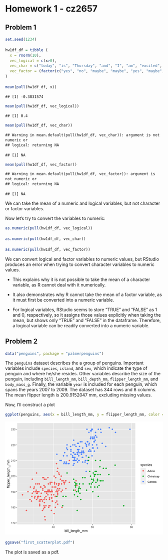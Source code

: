 Homework 1 - cz2657
================

## Problem 1

``` r
set.seed(1234)

hw1df_df = tibble (
  x = rnorm(10), 
  vec_logical = c(x>0), 
  vec_char = c("today", "is", "Thursday", "and", "I", "am", "excited", "for", "Friday", "tomorrow"), 
  vec_factor = (factor(c("yes", "no", "maybe", "maybe", "yes", "maybe", "no", "yes", "yes", "no")))
)

mean(pull(hw1df_df, x))
```

    ## [1] -0.3831574

``` r
mean(pull(hw1df_df, vec_logical))
```

    ## [1] 0.4

``` r
mean(pull(hw1df_df, vec_char))
```

    ## Warning in mean.default(pull(hw1df_df, vec_char)): argument is not numeric or
    ## logical: returning NA

    ## [1] NA

``` r
mean(pull(hw1df_df, vec_factor))
```

    ## Warning in mean.default(pull(hw1df_df, vec_factor)): argument is not numeric or
    ## logical: returning NA

    ## [1] NA

We can take the mean of a numeric and logical variables, but not
character or factor variables.

Now let’s try to convert the variables to numeric:

``` r
as.numeric(pull(hw1df_df, vec_logical))

as.numeric(pull(hw1df_df, vec_char))

as.numeric(pull(hw1df_df, vec_factor))
```

We can convert logical and factor variables to numeric values, but
RStudio produces an error when trying to convert character variables to
numeric values.

-   This explains why it is not possible to take the mean of a character
    variable, as R cannot deal with it numerically.

-   It also demonstrates why R cannot take the mean of a factor
    variable, as it must first be converted into a numeric variable.

-   For logical variables, RStudio seems to store “TRUE” and “FALSE” as
    1 and 0, respectively, so it assigns those values explicitly when
    taking the mean, but shows only “TRUE” and “FALSE” in the dataframe.
    Therefore, a logical variable can be readily converted into a
    numeric variable.

## Problem 2

``` r
data("penguins", package = "palmerpenguins")
```

The `penguins` dataset describes the a group of penguins. Important
variables include `species`, `island`, and `sex`, which indicate the
type of penguin and where he/she resides. Other variables describe the
size of the penguin, including `bill_length_mm`, `bill_depth_mm`,
`flipper_length_mm`, and `body_mass_g`. Finally, the variable `year` is
included for each penguin, which spans the years 2007 to 2009. The
dataset has 344 rows and 8 columns. The mean flipper length is
200.9152047 mm, excluding missing values.

Now, I’ll construct a plot

``` r
ggplot(penguins, aes(x = bill_length_mm, y = flipper_length_mm, color = species))+geom_point()
```

![](p8105_hw1_cz2657_files/figure-gfm/unnamed-chunk-5-1.png)<!-- -->

``` r
ggsave("first_scatterplot.pdf")
```

The plot is saved as a pdf.
